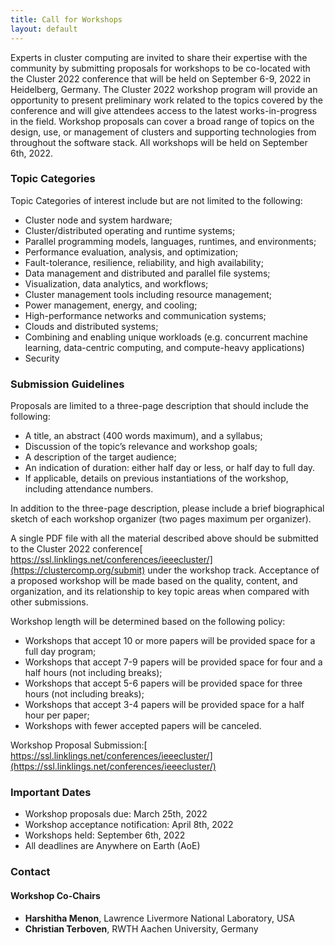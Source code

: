 ```yaml
---
title: Call for Workshops
layout: default
---
```


<!--
##### **[Download PDF of the CFP](https://clustercomp.org/2022/pdf/call_for_workshops.pdf)**
-->

Experts in cluster computing are invited to share their expertise with the
community by submitting proposals for workshops to be co-located with the
Cluster 2022 conference that will be held on September 6-9, 2022 in Heidelberg,
Germany. The Cluster 2022 workshop program will provide an opportunity to
present preliminary work related to the topics covered by the conference and
will give attendees access to the latest works-in-progress in the field.
Workshop proposals can cover a broad range of topics on the design, use, or
management of clusters and supporting technologies from throughout the software
stack. All workshops will be held on September 6th, 2022.


### **Topic Categories**

Topic Categories of interest include but are not limited to the following:

* Cluster node and system hardware;
* Cluster/distributed operating and runtime systems;
* Parallel programming models, languages, runtimes, and environments;
* Performance evaluation, analysis, and optimization;
* Fault-tolerance, resilience, reliability, and high availability;
* Data management and distributed and parallel file systems;
* Visualization, data analytics, and workflows;
* Cluster management tools including resource management;
* Power management, energy, and cooling;
* High-performance networks and communication systems;
* Clouds and distributed systems;
* Combining and enabling unique workloads (e.g. concurrent machine learning, data-centric computing, and compute-heavy applications)
* Security


### **Submission Guidelines**

Proposals are limited to a three-page description that should include the following:

* A title, an abstract (400 words maximum), and a syllabus;
* Discussion of the topic’s relevance and workshop goals;
* A description of the target audience;
* An indication of duration: either half day or less, or half day to full day.
* If applicable, details on previous instantiations of the workshop, including attendance numbers.

In addition to the three-page description, please include a brief biographical sketch of each workshop organizer (two pages maximum per organizer).

A single PDF file with all the material described above should be submitted to the Cluster 2022 conference[ https://ssl.linklings.net/conferences/ieeecluster/](https://clustercomp.org/submit) under the workshop track. Acceptance of a proposed workshop will be made based on the quality, content, and organization, and its relationship to key topic areas when compared with other submissions.

Workshop length will be determined based on the following policy:

* Workshops that accept 10 or more papers will be provided space for a full day program;
* Workshops that accept 7-9 papers will be provided space for four and a half hours (not including breaks);
* Workshops that accept 5-6 papers will be provided space for three hours (not including breaks);
* Workshops that accept 3-4 papers will be provided space for a half hour per paper;
* Workshops with fewer accepted papers will be canceled.

Workshop Proposal Submission:[ https://ssl.linklings.net/conferences/ieeecluster/](https://ssl.linklings.net/conferences/ieeecluster/)


### **Important Dates**

* Workshop proposals due: March 25th, 2022
* Workshop acceptance notification: April 8th, 2022
* Workshops held: September 6th, 2022
* All deadlines are Anywhere on Earth (AoE)

### **Contact**

#### **Workshop Co-Chairs**

* **Harshitha Menon**, Lawrence Livermore National Laboratory, USA
* **Christian Terboven**, RWTH Aachen University, Germany
